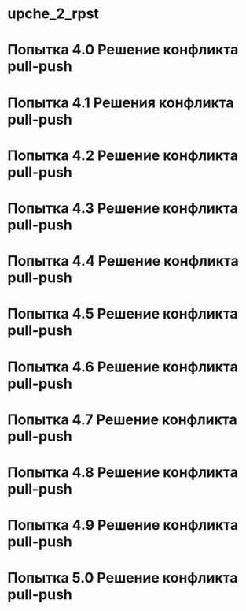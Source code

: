 ﻿# upche_2_rpst
# Попытка 4.0 Решение конфликта pull-push
# Попытка 4.1 Решения конфликта pull-push 
# Попытка 4.2 Решение конфликта pull-push
# Попытка 4.3 Решение конфликта pull-push
# Попытка 4.4 Решение конфликта pull-push
# Попытка 4.5 Решение конфликта pull-push
# Попытка 4.6 Решение конфликта pull-push
# Попытка 4.7 Решение конфликта pull-push
# Попытка 4.8 Решение конфликта pull-push
# Попытка 4.9 Решение конфликта pull-push
# Попытка 5.0 Решение конфликта pull-push
